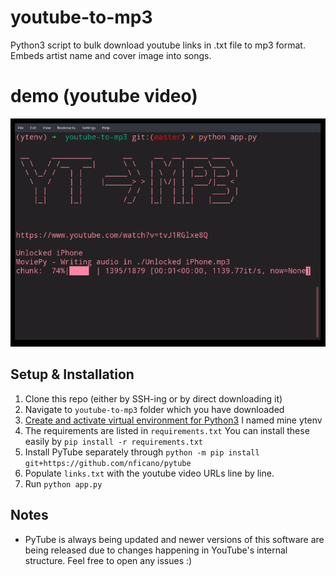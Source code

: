 # youtube-to-mp3
Python3 script to bulk download youtube links in .txt file to mp3 format. Embeds artist name and cover image into songs.

# demo (youtube video)
[![video demo](https://github.com/noel-emmanuel/youtube-to-mp3/blob/master/demo.png)](https://youtu.be/4hJfliQ6g8w)


## Setup & Installation
1. Clone this repo (either by SSH-ing or by direct downloading it)
2. Navigate to `youtube-to-mp3` folder which you have downloaded
3. [Create and activate  virtual environment for Python3](https://docs.python.org/3/library/venv.html) I named mine ytenv
4. The requirements are listed in `requirements.txt` You can install these easily by `pip install -r requirements.txt`
5. Install PyTube separately through `python -m pip install git+https://github.com/nficano/pytube` 
6. Populate `links.txt` with the youtube video URLs line by line.
6. Run `python app.py` 


## Notes
- PyTube is always being updated and newer versions of this software are being released due to changes happening in YouTube's internal structure. Feel free to open any issues :)
